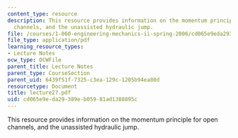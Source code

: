 ```yaml
---
content_type: resource
description: This resource provides information on the momentum principle for open
  channels, and the unassisted hydraulic jump.
file: /courses/1-060-engineering-mechanics-ii-spring-2006/cd065e9eda29389eb05981ad1388895c_lecture27.pdf
file_type: application/pdf
learning_resource_types:
- Lecture Notes
ocw_type: OCWFile
parent_title: Lecture Notes
parent_type: CourseSection
parent_uid: 6439f51f-7325-c3ea-129c-1205b94ea80d
resourcetype: Document
title: lecture27.pdf
uid: cd065e9e-da29-389e-b059-81ad1388895c
---
```

This resource provides information on the momentum principle for open channels, and the unassisted hydraulic jump.